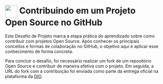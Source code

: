 <h1>
    <a href="https://www.dio.me/">
     <img align="center" width="40px" src="https://hermes.digitalinnovation.one/assets/diome/logo-minimized.png"></a>
    <span> Contribuindo em um Projeto Open Source no GitHub</span>
</h1>

Este Desafio de Projeto marca a etapa prática do aprendizado sobre como contribuir com projetos Open Source. Após conhecer os principais conceitos e formas de colaboração no GitHub, o objetivo aqui é aplicar esse conhecimento de forma concreta.

Para concluir o desafio, foi necessário realizar um fork de um repositório Open Source e contribuir de maneira efetiva com o projeto. Em seguida, a URL do fork com a contribuição foi enviada como parte da entrega oficial na plataforma da [DIO](https://www.dio.me/).
